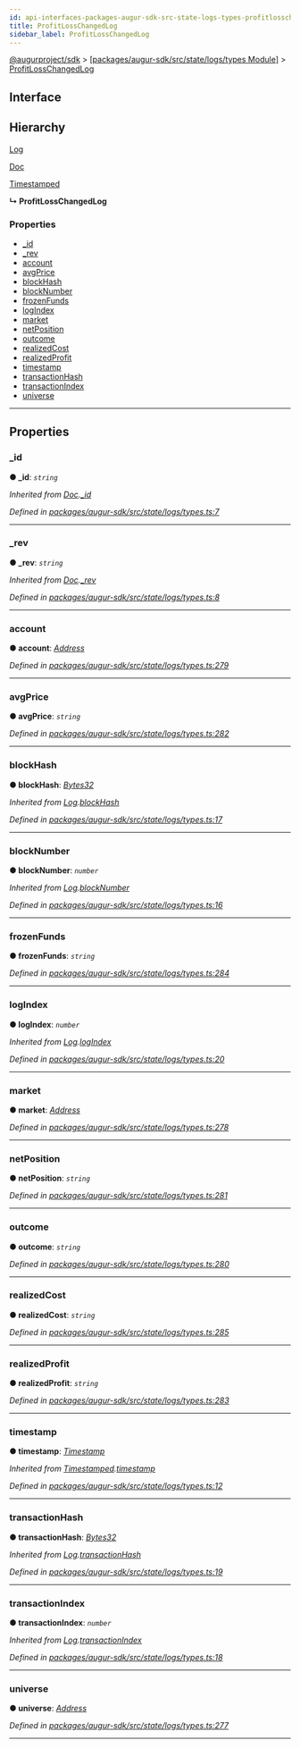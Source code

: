 ```yaml
---
id: api-interfaces-packages-augur-sdk-src-state-logs-types-profitlosschangedlog
title: ProfitLossChangedLog
sidebar_label: ProfitLossChangedLog
---
```


[@augurproject/sdk](api-readme.md) > [[packages/augur-sdk/src/state/logs/types Module]](api-modules-packages-augur-sdk-src-state-logs-types-module.md) > [ProfitLossChangedLog](api-interfaces-packages-augur-sdk-src-state-logs-types-profitlosschangedlog.md)

## Interface

## Hierarchy

 [Log](api-interfaces-packages-augur-sdk-src-state-logs-types-log.md)

 [Doc](api-interfaces-packages-augur-sdk-src-state-logs-types-doc.md)

 [Timestamped](api-interfaces-packages-augur-sdk-src-state-logs-types-timestamped.md)

**↳ ProfitLossChangedLog**

### Properties

* [_id](api-interfaces-packages-augur-sdk-src-state-logs-types-profitlosschangedlog.md#_id)
* [_rev](api-interfaces-packages-augur-sdk-src-state-logs-types-profitlosschangedlog.md#_rev)
* [account](api-interfaces-packages-augur-sdk-src-state-logs-types-profitlosschangedlog.md#account)
* [avgPrice](api-interfaces-packages-augur-sdk-src-state-logs-types-profitlosschangedlog.md#avgprice)
* [blockHash](api-interfaces-packages-augur-sdk-src-state-logs-types-profitlosschangedlog.md#blockhash)
* [blockNumber](api-interfaces-packages-augur-sdk-src-state-logs-types-profitlosschangedlog.md#blocknumber)
* [frozenFunds](api-interfaces-packages-augur-sdk-src-state-logs-types-profitlosschangedlog.md#frozenfunds)
* [logIndex](api-interfaces-packages-augur-sdk-src-state-logs-types-profitlosschangedlog.md#logindex)
* [market](api-interfaces-packages-augur-sdk-src-state-logs-types-profitlosschangedlog.md#market)
* [netPosition](api-interfaces-packages-augur-sdk-src-state-logs-types-profitlosschangedlog.md#netposition)
* [outcome](api-interfaces-packages-augur-sdk-src-state-logs-types-profitlosschangedlog.md#outcome)
* [realizedCost](api-interfaces-packages-augur-sdk-src-state-logs-types-profitlosschangedlog.md#realizedcost)
* [realizedProfit](api-interfaces-packages-augur-sdk-src-state-logs-types-profitlosschangedlog.md#realizedprofit)
* [timestamp](api-interfaces-packages-augur-sdk-src-state-logs-types-profitlosschangedlog.md#timestamp)
* [transactionHash](api-interfaces-packages-augur-sdk-src-state-logs-types-profitlosschangedlog.md#transactionhash)
* [transactionIndex](api-interfaces-packages-augur-sdk-src-state-logs-types-profitlosschangedlog.md#transactionindex)
* [universe](api-interfaces-packages-augur-sdk-src-state-logs-types-profitlosschangedlog.md#universe)

---

## Properties

<a id="_id"></a>

###  _id

**● _id**: *`string`*

*Inherited from [Doc](api-interfaces-packages-augur-sdk-src-state-logs-types-doc.md).[_id](api-interfaces-packages-augur-sdk-src-state-logs-types-doc.md#_id)*

*Defined in [packages/augur-sdk/src/state/logs/types.ts:7](https://github.com/AugurProject/augur/blob/a689f5d0f9/packages/augur-sdk/src/state/logs/types.ts#L7)*

___
<a id="_rev"></a>

###  _rev

**● _rev**: *`string`*

*Inherited from [Doc](api-interfaces-packages-augur-sdk-src-state-logs-types-doc.md).[_rev](api-interfaces-packages-augur-sdk-src-state-logs-types-doc.md#_rev)*

*Defined in [packages/augur-sdk/src/state/logs/types.ts:8](https://github.com/AugurProject/augur/blob/a689f5d0f9/packages/augur-sdk/src/state/logs/types.ts#L8)*

___
<a id="account"></a>

###  account

**● account**: *[Address](api-modules-packages-augur-sdk-src-state-logs-types-module.md#address)*

*Defined in [packages/augur-sdk/src/state/logs/types.ts:279](https://github.com/AugurProject/augur/blob/a689f5d0f9/packages/augur-sdk/src/state/logs/types.ts#L279)*

___
<a id="avgprice"></a>

###  avgPrice

**● avgPrice**: *`string`*

*Defined in [packages/augur-sdk/src/state/logs/types.ts:282](https://github.com/AugurProject/augur/blob/a689f5d0f9/packages/augur-sdk/src/state/logs/types.ts#L282)*

___
<a id="blockhash"></a>

###  blockHash

**● blockHash**: *[Bytes32](api-modules-packages-augur-sdk-src-state-logs-types-module.md#bytes32)*

*Inherited from [Log](api-interfaces-packages-augur-sdk-src-state-logs-types-log.md).[blockHash](api-interfaces-packages-augur-sdk-src-state-logs-types-log.md#blockhash)*

*Defined in [packages/augur-sdk/src/state/logs/types.ts:17](https://github.com/AugurProject/augur/blob/a689f5d0f9/packages/augur-sdk/src/state/logs/types.ts#L17)*

___
<a id="blocknumber"></a>

###  blockNumber

**● blockNumber**: *`number`*

*Inherited from [Log](api-interfaces-packages-augur-sdk-src-state-logs-types-log.md).[blockNumber](api-interfaces-packages-augur-sdk-src-state-logs-types-log.md#blocknumber)*

*Defined in [packages/augur-sdk/src/state/logs/types.ts:16](https://github.com/AugurProject/augur/blob/a689f5d0f9/packages/augur-sdk/src/state/logs/types.ts#L16)*

___
<a id="frozenfunds"></a>

###  frozenFunds

**● frozenFunds**: *`string`*

*Defined in [packages/augur-sdk/src/state/logs/types.ts:284](https://github.com/AugurProject/augur/blob/a689f5d0f9/packages/augur-sdk/src/state/logs/types.ts#L284)*

___
<a id="logindex"></a>

###  logIndex

**● logIndex**: *`number`*

*Inherited from [Log](api-interfaces-packages-augur-sdk-src-state-logs-types-log.md).[logIndex](api-interfaces-packages-augur-sdk-src-state-logs-types-log.md#logindex)*

*Defined in [packages/augur-sdk/src/state/logs/types.ts:20](https://github.com/AugurProject/augur/blob/a689f5d0f9/packages/augur-sdk/src/state/logs/types.ts#L20)*

___
<a id="market"></a>

###  market

**● market**: *[Address](api-modules-packages-augur-sdk-src-state-logs-types-module.md#address)*

*Defined in [packages/augur-sdk/src/state/logs/types.ts:278](https://github.com/AugurProject/augur/blob/a689f5d0f9/packages/augur-sdk/src/state/logs/types.ts#L278)*

___
<a id="netposition"></a>

###  netPosition

**● netPosition**: *`string`*

*Defined in [packages/augur-sdk/src/state/logs/types.ts:281](https://github.com/AugurProject/augur/blob/a689f5d0f9/packages/augur-sdk/src/state/logs/types.ts#L281)*

___
<a id="outcome"></a>

###  outcome

**● outcome**: *`string`*

*Defined in [packages/augur-sdk/src/state/logs/types.ts:280](https://github.com/AugurProject/augur/blob/a689f5d0f9/packages/augur-sdk/src/state/logs/types.ts#L280)*

___
<a id="realizedcost"></a>

###  realizedCost

**● realizedCost**: *`string`*

*Defined in [packages/augur-sdk/src/state/logs/types.ts:285](https://github.com/AugurProject/augur/blob/a689f5d0f9/packages/augur-sdk/src/state/logs/types.ts#L285)*

___
<a id="realizedprofit"></a>

###  realizedProfit

**● realizedProfit**: *`string`*

*Defined in [packages/augur-sdk/src/state/logs/types.ts:283](https://github.com/AugurProject/augur/blob/a689f5d0f9/packages/augur-sdk/src/state/logs/types.ts#L283)*

___
<a id="timestamp"></a>

###  timestamp

**● timestamp**: *[Timestamp](api-modules-packages-augur-sdk-src-state-logs-types-module.md#timestamp)*

*Inherited from [Timestamped](api-interfaces-packages-augur-sdk-src-state-logs-types-timestamped.md).[timestamp](api-interfaces-packages-augur-sdk-src-state-logs-types-timestamped.md#timestamp)*

*Defined in [packages/augur-sdk/src/state/logs/types.ts:12](https://github.com/AugurProject/augur/blob/a689f5d0f9/packages/augur-sdk/src/state/logs/types.ts#L12)*

___
<a id="transactionhash"></a>

###  transactionHash

**● transactionHash**: *[Bytes32](api-modules-packages-augur-sdk-src-state-logs-types-module.md#bytes32)*

*Inherited from [Log](api-interfaces-packages-augur-sdk-src-state-logs-types-log.md).[transactionHash](api-interfaces-packages-augur-sdk-src-state-logs-types-log.md#transactionhash)*

*Defined in [packages/augur-sdk/src/state/logs/types.ts:19](https://github.com/AugurProject/augur/blob/a689f5d0f9/packages/augur-sdk/src/state/logs/types.ts#L19)*

___
<a id="transactionindex"></a>

###  transactionIndex

**● transactionIndex**: *`number`*

*Inherited from [Log](api-interfaces-packages-augur-sdk-src-state-logs-types-log.md).[transactionIndex](api-interfaces-packages-augur-sdk-src-state-logs-types-log.md#transactionindex)*

*Defined in [packages/augur-sdk/src/state/logs/types.ts:18](https://github.com/AugurProject/augur/blob/a689f5d0f9/packages/augur-sdk/src/state/logs/types.ts#L18)*

___
<a id="universe"></a>

###  universe

**● universe**: *[Address](api-modules-packages-augur-sdk-src-state-logs-types-module.md#address)*

*Defined in [packages/augur-sdk/src/state/logs/types.ts:277](https://github.com/AugurProject/augur/blob/a689f5d0f9/packages/augur-sdk/src/state/logs/types.ts#L277)*

___

